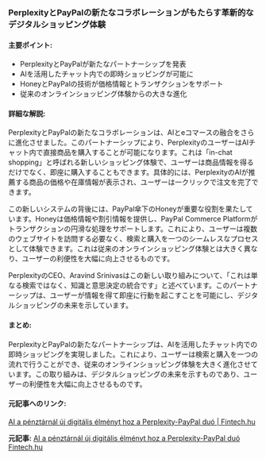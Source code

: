 ### PerplexityとPayPalの新たなコラボレーションがもたらす革新的なデジタルショッピング体験

#### 主要ポイント:
- PerplexityとPayPalが新たなパートナーシップを発表
- AIを活用したチャット内での即時ショッピングが可能に
- HoneyとPayPalの技術が価格情報とトランザクションをサポート
- 従来のオンラインショッピング体験からの大きな進化

#### 詳細な解説:
PerplexityとPayPalの新たなコラボレーションは、AIとeコマースの融合をさらに進化させました。このパートナーシップにより、PerplexityのユーザーはAIチャット内で直接商品を購入することが可能になります。これは「in-chat shopping」と呼ばれる新しいショッピング体験で、ユーザーは商品情報を得るだけでなく、即座に購入することもできます。具体的には、PerplexityのAIが推薦する商品の価格や在庫情報が表示され、ユーザーは一クリックで注文を完了できます。

この新しいシステムの背後には、PayPal傘下のHoneyが重要な役割を果たしています。Honeyは価格情報や割引情報を提供し、PayPal Commerce Platformがトランザクションの円滑な処理をサポートします。これにより、ユーザーは複数のウェブサイトを訪問する必要なく、検索と購入を一つのシームレスなプロセスとして体験できます。これは従来のオンラインショッピング体験とは大きく異なり、ユーザーの利便性を大幅に向上させるものです。

PerplexityのCEO、Aravind Srinivasはこの新しい取り組みについて、「これは単なる検索ではなく、知識と意思決定の統合です」と述べています。このパートナーシップは、ユーザーが情報を得て即座に行動を起こすことを可能にし、デジタルショッピングの未来を示しています。

#### まとめ:
PerplexityとPayPalの新たなパートナーシップは、AIを活用したチャット内での即時ショッピングを実現しました。これにより、ユーザーは検索と購入を一つの流れで行うことができ、従来のオンラインショッピング体験を大きく進化させています。この取り組みは、デジタルショッピングの未来を示すものであり、ユーザーの利便性を大幅に向上させるものです。

#### 元記事へのリンク:
[AI a pénztárnál új digitális élményt hoz a Perplexity-PayPal duó | Fintech.hu](https://fintech.hu/hirek/ai-a-penztarnal-uj-digitalis-elmenyt-hoz-a-perplexity-paypal-duo/)

**元記事:** [AI a pénztárnál új digitális élményt hoz a Perplexity-PayPal duó Fintech.hu](https://fintech.hu/ai-a-penztarnal-uj-digitalis-elmenyt-hoz-a-perplexity-paypal-duo/)